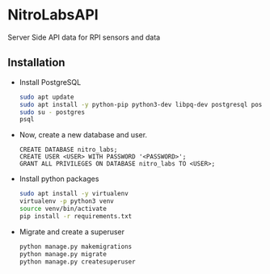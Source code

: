 # NitroLabsAPI

Server Side API data for RPI sensors and data


## Installation

- Install PostgreSQL
    ```bash
    sudo apt update
    sudo apt install -y python-pip python3-dev libpq-dev postgresql postgresql-contrib
    sudo su - postgres
    psql

    ```
- Now, create a new database and user.

    ```postgresql
    CREATE DATABASE nitro_labs;
    CREATE USER <USER> WITH PASSWORD '<PASSWORD>';
    GRANT ALL PRIVILEGES ON DATABASE nitro_labs TO <USER>;
    ```
- Install python packages

    ```bash
    sudo apt install -y virtualenv
    virtualenv -p python3 venv
    source venv/bin/activate
    pip install -r requirements.txt
    ```
- Migrate and create a superuser
    
    ```bash
    python manage.py makemigrations
    python manage.py migrate
    python manage.py createsuperuser
    ```
